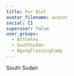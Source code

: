 ```yaml
---
title: Pur Biel
avatar_filename: avatar
social: []
superuser: false
user_groups:
  - Athletes
  - SouthSudan
  - NgongTrainingCamp
---
```

South Sudan